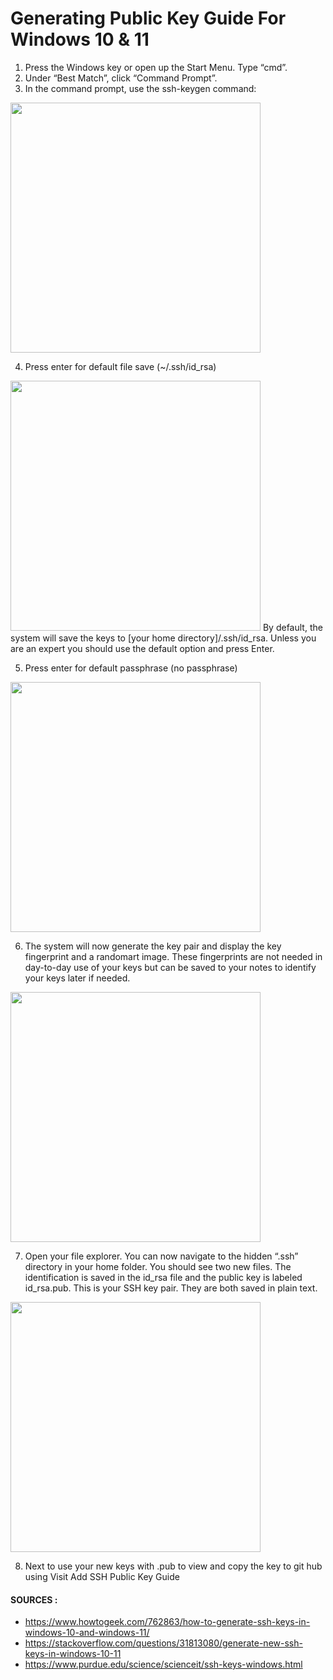 # Generating Public Key Guide For Windows 10 & 11

1. Press the Windows key or open up the Start Menu. Type “cmd”.
2. Under “Best Match”, click “Command Prompt”.
3. In the command prompt, use the ssh-keygen command:
<img src="https://github.com/hpngithub/GitHubKB/blob/main/Documents/SSH Public Key/Windows/S3.png" width="400x"/>

4. Press enter for default file save (~/.ssh/id_rsa)
<img src="https://github.com/hpngithub/GitHubKB/blob/main/Documents/SSH Public Key/Windows/S4.png" width="400x"/>
    By default, the system will save the keys to [your home directory]/.ssh/id_rsa.  Unless you are an expert you should use the default option and press Enter.

5. Press enter for default passphrase (no passphrase)
<img src="https://github.com/hpngithub/GitHubKB/blob/main/Documents/SSH Public Key/Windows/S5.png" width="400x"/>

6. The system will now generate the key pair and display the key fingerprint and a randomart image. These fingerprints are not needed in day-to-day use of your keys but can be saved to your notes to identify your keys later if needed.
<img src="https://github.com/hpngithub/GitHubKB/blob/main/Documents/SSH Public Key/Windows/S6.png" width="400x"/>

7. Open your file explorer.  You can now navigate to the hidden “.ssh” directory in your home folder. You should see two new files. The identification is saved in the id_rsa file and the public key is labeled id_rsa.pub. This is your SSH key pair. They are both saved in plain text.
<img src="https://github.com/hpngithub/GitHubKB/blob/main/Documents/SSH Public Key/Windows/S7.png" width="400x"/>   

8. Next to use your new keys with .pub to view and copy the key to git hub using <a herf="" title="Visit Add SSH Public Key Guide!"> Visit Add SSH Public Key Guide</a>


####  SOURCES :

* https://www.howtogeek.com/762863/how-to-generate-ssh-keys-in-windows-10-and-windows-11/
* https://stackoverflow.com/questions/31813080/generate-new-ssh-keys-in-windows-10-11
* https://www.purdue.edu/science/scienceit/ssh-keys-windows.html 